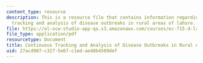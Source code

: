 ```yaml
---
content_type: resource
description: This is a resource file that contains information regarding continuous
  tracking and analysis of disease outbreaks in rural areas of lahore.
file: https://ol-ocw-studio-app-qa.s3.amazonaws.com/courses/ec-715-d-lab-disseminating-innovations-for-the-common-good-spring-2007/27acd907c3275e67c1edae48b4509def_MITEC_715S07_lahore.pdf
file_type: application/pdf
resourcetype: Document
title: Continuous Tracking and Analysis of Disease Outbreaks in Rural Areas of Lahore
uid: 27acd907-c327-5e67-c1ed-ae48b4509def
---
```

